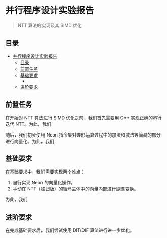 # 并行程序设计实验报告

> NTT 算法的实现及其 SIMD 优化

## 目录

- [并行程序设计实验报告](#并行程序设计实验报告)
  - [目录](#目录)
  - [前置任务](#前置任务)
  - [基础要求](#基础要求)
    - [](#)
  - [进阶要求](#进阶要求)

## 前置任务

在开始对 NTT 算法进行 SIMD 优化之前，我们首先需要用 C++ 实现正确的串行迭代 NTT。为此，我们

随后，我们初步使用 Neon 指令集对蝶形运算过程中的加法和减法等简易的部分进行向量化。为此，我们

## 基础要求

在基础要求中，我们需要实现两个难点：

1. 自行实现 Neon 的向量化操作。
2. 手动在 NTT（递归版）的循环主体中的向量内部进行蝴蝶变换。

为此，我们

###

## 进阶要求

在完成基础要求后，我们尝试使用 DIT/DIF 算法进行进一步优化。
